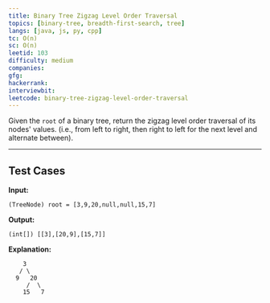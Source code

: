 ```yaml
---
title: Binary Tree Zigzag Level Order Traversal
topics: [binary-tree, breadth-first-search, tree]
langs: [java, js, py, cpp]
tc: O(n)
sc: O(n)
leetid: 103
difficulty: medium
companies: 
gfg: 
hackerrank: 
interviewbit: 
leetcode: binary-tree-zigzag-level-order-traversal
---
```


Given the `root` of a binary tree, 
return the zigzag level order traversal of its nodes' values. 
(i.e., from left to right, then right to left for the next level and alternate between).

---

## Test Cases

**Input:** 
```
(TreeNode) root = [3,9,20,null,null,15,7]
```

**Output:** 
```
(int[]) [[3],[20,9],[15,7]]
```

**Explanation:**
```
    3
   / \
  9   20
     /  \
    15   7
```